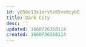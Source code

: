 ```yaml
---
id: y85bo13s1ervte65ve8cyb6
title: Dark City
desc: ''
updated: 1660726368114
created: 1660726368114
---
```

